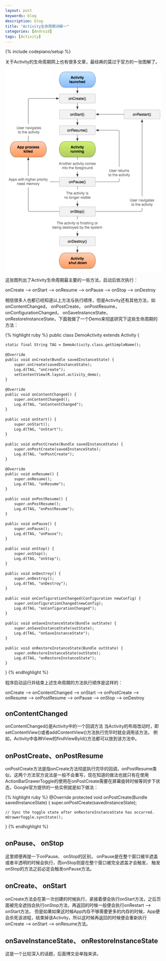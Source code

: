 ```yaml
---
layout: post
keywords: blog
description: blog
title: "Activity生命周期详解一"
categories: [Android]
tags: [Activity]
---
```

{% include codepiano/setup %}

关于Activity的生命周期网上也有很多文章，最经典的莫过于官方的一张图解了。

<img src="/image/activity_lifecycle.png" />

这张图列出了Activity生命周期最主要的一些方法，启动后依次执行：

onCreate --> onStart --> onResume --> onPause --> onStop --> onDestroy

相信很多人也都已经知道以上方法与执行顺序，但是Activity还有其他方法，如onContentChanged， onPostCreate， onPostResume， onConfigurationChanged， onSaveInstanceState， onRestoreInstanceState，下面我做了一个Demo来彻底研究下这些生命周期的方法：

{% highlight ruby %}
public class DemoActivity extends Activity {

	static final String TAG = DemoActivity.class.getSimpleName();

	@Override
	public void onCreate(Bundle savedInstanceState) {
		super.onCreate(savedInstanceState);
		Log.d(TAG, "onCreate");
		setContentView(R.layout.activity_demo);
	}

	@Override
	public void onContentChanged() {
		super.onContentChanged();
		Log.d(TAG, "onContentChanged");
	}

	public void onStart() {
		super.onStart();
		Log.d(TAG, "onStart");
	}

	public void onPostCreate(Bundle savedInstanceState) {
		super.onPostCreate(savedInstanceState);
		Log.d(TAG, "onPostCreate");
	}

	@Override
	public void onResume() {
		super.onResume();
		Log.d(TAG, "onResume");
	}

	public void onPostResume() {
		super.onPostResume();
		Log.d(TAG, "onPostResume");
	}

	public void onPause() {
		super.onPause();
		Log.d(TAG, "onPause");
	}

	public void onStop() {
		super.onStop();
		Log.d(TAG, "onStop");
	}

	public void onDestroy() {
		super.onDestroy();
		Log.d(TAG, "onDestroy");
	}

	public void onConfigurationChanged(Configuration newConfig) {
		super.onConfigurationChanged(newConfig);
		Log.d(TAG, "onConfigurationChanged");
	}

	public void onSaveInstanceState(Bundle outState) {
		super.onSaveInstanceState(outState);
		Log.d(TAG, "onSaveInstanceState");
	}

	public void onRestoreInstanceState(Bundle outState) {
		super.onRestoreInstanceState(outState);
		Log.d(TAG, "onRestoreInstanceState");
	}
}
{% endhighlight %}

程序启动运行并结束上述生命周期的方法执行顺序是这样的：

onCreate --> onContentChanged --> onStart --> onPostCreate --> onResume --> onPostResume --> onPause --> onStop --> onDestroy

## onContentChanged

onContentChanged()是Activity中的一个回调方法
当Activity的布局改动时，即setContentView()或者addContentView()方法执行完毕时就会调用该方法， 例如，Activity中各种View的findViewById()方法都可以放到该方法中。

## onPostCreate、onPostResume

onPostCreate方法是指onCreate方法彻底执行完毕的回调，onPostResume类似，这两个方法官方说法是一般不会重写，现在知道的做法也就只有在使用ActionBarDrawerToggle的使用在onPostCreate需要在屏幕旋转时候等同步下状态，Google官方提供的一些实例就是如下做法：

{% highlight ruby %}
@Override
protected void onPostCreate(Bundle savedInstanceState) {
    super.onPostCreate(savedInstanceState);

    // Sync the toggle state after onRestoreInstanceState has occurred.
    mDrawerToggle.syncState();
}
{% endhighlight %}

## onPause、 onStop

这里顺便再提一下onPause、 onStop的区别， onPause是在整个窗口被半遮盖或者半透明的时候会执行，而onStop则是在整个窗口被完全遮盖才会触发， 触发onStop的方法之前必定会触发onPause方法。

## onCreate、 onStart

onCreate方法会在第一次创建的时候执行，紧接着便会执行onStart方法，之后页面被完全遮挡会执行onStop方法，再返回的时候一般便会执行onRestart --> onStart方法， 但是如果如果这时候App内存不够需要更多的内存的时候，App便会杀死该进程，结束掉该Activity，所以这时候再返回的时候便会重新执行onCreate --> onStart --> onResume方法。

## onSaveInstanceState、 onRestoreInstanceState

这是一个比较深入的话题，后面博文会单独来讲。

